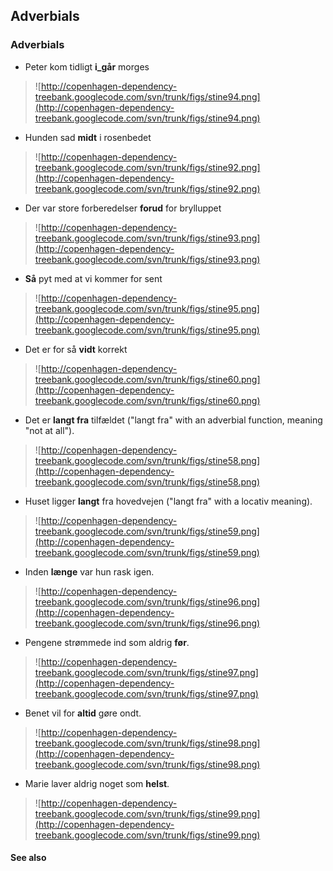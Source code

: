 ## Adverbials ##

### Adverbials ###

  * Peter kom tidligt **i\_går** morges
> ![http://copenhagen-dependency-treebank.googlecode.com/svn/trunk/figs/stine94.png](http://copenhagen-dependency-treebank.googlecode.com/svn/trunk/figs/stine94.png)
  * Hunden sad **midt** i rosenbedet
> ![http://copenhagen-dependency-treebank.googlecode.com/svn/trunk/figs/stine92.png](http://copenhagen-dependency-treebank.googlecode.com/svn/trunk/figs/stine92.png)
  * Der var store forberedelser **forud** for brylluppet
> ![http://copenhagen-dependency-treebank.googlecode.com/svn/trunk/figs/stine93.png](http://copenhagen-dependency-treebank.googlecode.com/svn/trunk/figs/stine93.png)
  * **Så** pyt med at vi kommer for sent
> ![http://copenhagen-dependency-treebank.googlecode.com/svn/trunk/figs/stine95.png](http://copenhagen-dependency-treebank.googlecode.com/svn/trunk/figs/stine95.png)
  * Det er for så **vidt** korrekt
> ![http://copenhagen-dependency-treebank.googlecode.com/svn/trunk/figs/stine60.png](http://copenhagen-dependency-treebank.googlecode.com/svn/trunk/figs/stine60.png)
  * Det er **langt fra** tilfældet ("langt fra" with an adverbial function, meaning "not at all").
> ![http://copenhagen-dependency-treebank.googlecode.com/svn/trunk/figs/stine58.png](http://copenhagen-dependency-treebank.googlecode.com/svn/trunk/figs/stine58.png)
  * Huset ligger **langt** fra hovedvejen ("langt fra" with a locativ meaning).
> ![http://copenhagen-dependency-treebank.googlecode.com/svn/trunk/figs/stine59.png](http://copenhagen-dependency-treebank.googlecode.com/svn/trunk/figs/stine59.png)
  * Inden **længe** var hun rask igen.
> ![http://copenhagen-dependency-treebank.googlecode.com/svn/trunk/figs/stine96.png](http://copenhagen-dependency-treebank.googlecode.com/svn/trunk/figs/stine96.png)
  * Pengene strømmede ind som aldrig **før**.
> ![http://copenhagen-dependency-treebank.googlecode.com/svn/trunk/figs/stine97.png](http://copenhagen-dependency-treebank.googlecode.com/svn/trunk/figs/stine97.png)
  * Benet vil for **altid** gøre ondt.
> ![http://copenhagen-dependency-treebank.googlecode.com/svn/trunk/figs/stine98.png](http://copenhagen-dependency-treebank.googlecode.com/svn/trunk/figs/stine98.png)
  * Marie laver aldrig noget som **helst**.
> ![http://copenhagen-dependency-treebank.googlecode.com/svn/trunk/figs/stine99.png](http://copenhagen-dependency-treebank.googlecode.com/svn/trunk/figs/stine99.png)


#### See also ####

